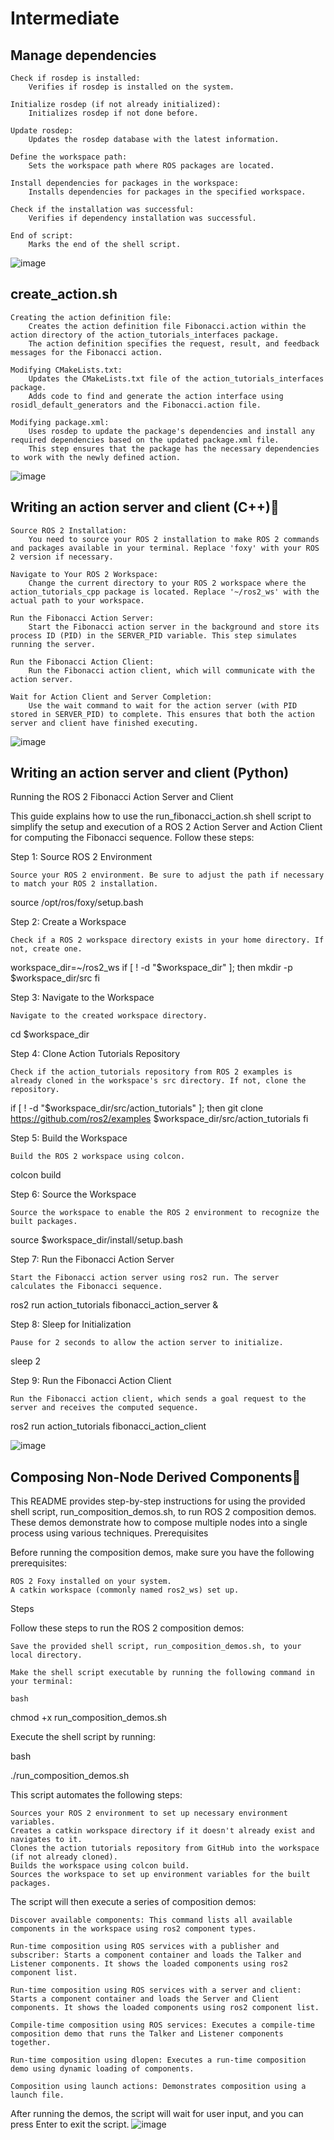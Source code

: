 # Intermediate

## Manage dependencies
    Check if rosdep is installed:
        Verifies if rosdep is installed on the system.

    Initialize rosdep (if not already initialized):
        Initializes rosdep if not done before.

    Update rosdep:
        Updates the rosdep database with the latest information.

    Define the workspace path:
        Sets the workspace path where ROS packages are located.

    Install dependencies for packages in the workspace:
        Installs dependencies for packages in the specified workspace.

    Check if the installation was successful:
        Verifies if dependency installation was successful.

    End of script:
        Marks the end of the shell script.
![image](https://github.com/asadbekkhoshimov/Smart-Mobility-Engineering-Lab/assets/84382619/522b7062-7fcd-49ac-aed6-62b19227984d)

## create_action.sh

    Creating the action definition file:
        Creates the action definition file Fibonacci.action within the action directory of the action_tutorials_interfaces package.
        The action definition specifies the request, result, and feedback messages for the Fibonacci action.

    Modifying CMakeLists.txt:
        Updates the CMakeLists.txt file of the action_tutorials_interfaces package.
        Adds code to find and generate the action interface using rosidl_default_generators and the Fibonacci.action file.

    Modifying package.xml:
        Uses rosdep to update the package's dependencies and install any required dependencies based on the updated package.xml file.
        This step ensures that the package has the necessary dependencies to work with the newly defined action.

![image](https://github.com/asadbekkhoshimov/Smart-Mobility-Engineering-Lab/assets/84382619/2d78dc36-71bd-4f04-a547-e3089e3583fb)



## Writing an action server and client (C++)

    Source ROS 2 Installation:
        You need to source your ROS 2 installation to make ROS 2 commands and packages available in your terminal. Replace 'foxy' with your ROS 2 version if necessary.

    Navigate to Your ROS 2 Workspace:
        Change the current directory to your ROS 2 workspace where the action_tutorials_cpp package is located. Replace '~/ros2_ws' with the actual path to your workspace.

    Run the Fibonacci Action Server:
        Start the Fibonacci action server in the background and store its process ID (PID) in the SERVER_PID variable. This step simulates running the server.

    Run the Fibonacci Action Client:
        Run the Fibonacci action client, which will communicate with the action server.

    Wait for Action Client and Server Completion:
        Use the wait command to wait for the action server (with PID stored in SERVER_PID) to complete. This ensures that both the action server and client have finished executing.

![image](https://github.com/asadbekkhoshimov/Smart-Mobility-Engineering-Lab/assets/84382619/9b3dea05-f7ca-4cf0-94c0-eadd6b97f2db)


## Writing an action server and client (Python)

Running the ROS 2 Fibonacci Action Server and Client

This guide explains how to use the run_fibonacci_action.sh shell script to simplify the setup and execution of a ROS 2 Action Server and Action Client for computing the Fibonacci sequence. Follow these steps:

Step 1: Source ROS 2 Environment

    Source your ROS 2 environment. Be sure to adjust the path if necessary to match your ROS 2 installation.

source /opt/ros/foxy/setup.bash

Step 2: Create a Workspace

    Check if a ROS 2 workspace directory exists in your home directory. If not, create one.

workspace_dir=~/ros2_ws
if [ ! -d "$workspace_dir" ]; then
  mkdir -p $workspace_dir/src
fi

Step 3: Navigate to the Workspace

    Navigate to the created workspace directory.

cd $workspace_dir

Step 4: Clone Action Tutorials Repository

    Check if the action_tutorials repository from ROS 2 examples is already cloned in the workspace's src directory. If not, clone the repository.

if [ ! -d "$workspace_dir/src/action_tutorials" ]; then
  git clone https://github.com/ros2/examples $workspace_dir/src/action_tutorials
fi

Step 5: Build the Workspace

    Build the ROS 2 workspace using colcon.

colcon build

Step 6: Source the Workspace

    Source the workspace to enable the ROS 2 environment to recognize the built packages.

source $workspace_dir/install/setup.bash

Step 7: Run the Fibonacci Action Server

    Start the Fibonacci action server using ros2 run. The server calculates the Fibonacci sequence.

ros2 run action_tutorials fibonacci_action_server &

Step 8: Sleep for Initialization

    Pause for 2 seconds to allow the action server to initialize.


sleep 2

Step 9: Run the Fibonacci Action Client

    Run the Fibonacci action client, which sends a goal request to the server and receives the computed sequence.


ros2 run action_tutorials fibonacci_action_client

![image](https://github.com/asadbekkhoshimov/Smart-Mobility-Engineering-Lab/assets/84382619/7716b801-1158-48a0-95d6-b4a97f67b8e8)


## Composing Non-Node Derived Components
This README provides step-by-step instructions for using the provided shell script, run_composition_demos.sh, to run ROS 2 composition demos. These demos demonstrate how to compose multiple nodes into a single process using various techniques.
Prerequisites

Before running the composition demos, make sure you have the following prerequisites:

    ROS 2 Foxy installed on your system.
    A catkin workspace (commonly named ros2_ws) set up.

Steps

Follow these steps to run the ROS 2 composition demos:

    Save the provided shell script, run_composition_demos.sh, to your local directory.

    Make the shell script executable by running the following command in your terminal:

    bash

chmod +x run_composition_demos.sh

Execute the shell script by running:

bash

./run_composition_demos.sh

This script automates the following steps:

    Sources your ROS 2 environment to set up necessary environment variables.
    Creates a catkin workspace directory if it doesn't already exist and navigates to it.
    Clones the action tutorials repository from GitHub into the workspace (if not already cloned).
    Builds the workspace using colcon build.
    Sources the workspace to set up environment variables for the built packages.

The script will then execute a series of composition demos:

    Discover available components: This command lists all available components in the workspace using ros2 component types.

    Run-time composition using ROS services with a publisher and subscriber: Starts a component container and loads the Talker and Listener components. It shows the loaded components using ros2 component list.

    Run-time composition using ROS services with a server and client: Starts a component container and loads the Server and Client components. It shows the loaded components using ros2 component list.

    Compile-time composition using ROS services: Executes a compile-time composition demo that runs the Talker and Listener components together.

    Run-time composition using dlopen: Executes a run-time composition demo using dynamic loading of components.

    Composition using launch actions: Demonstrates composition using a launch file.

After running the demos, the script will wait for user input, and you can press Enter to exit the script.
![image](https://github.com/asadbekkhoshimov/Smart-Mobility-Engineering-Lab/assets/84382619/c36c39e9-73c8-4fe1-9f95-553605cf9b5d)


